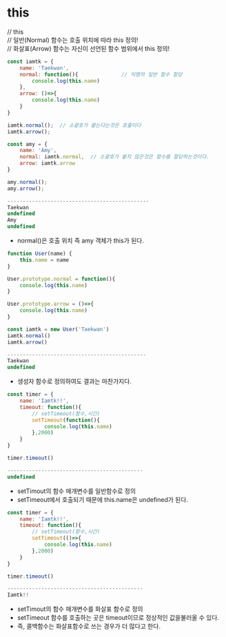 # this
// this  
// 일반(Normal) 함수는 호출 위치에 따라 this 정의!  
// 화살표(Arrow) 함수는 자신이 선언된 함수 범위에서 this 정의!  

```javascript
const iamtk = {
    name: 'Taekwan',
    normal: function(){              // 익명의 일반 함수 할당
        console.log(this.name)
    },
    arrow: ()=>{
        console.log(this.name)
    }
}

iamtk.normal();  // 소괄호가 붙는다는것은 호출이다
iamtk.arrow();

const amy = {
    name: 'Amy',
    normal: iamtk.normal,  // 소괄호가 붙지 않은것은 함수를 할당하는것이다.
    arrow: iamtk.arrow
}

amy.normal();
amy.arrow();

----------------------------------------------
Taekwan
undefined
Amy
undefined
```
- normal()은 호출 위치 즉 amy 객체가 this가 된다.




```javascript
function User(name) {
    this.name = name
}

User.prototype.normal = function(){
    console.log(this.name)
}

User.prototype.arrow = ()=>{
    console.log(this.name)
}

const iamtk = new User('Taekwan')
iamtk.normal()
iamtk.arrow()

---------------------------------------------
Taekwan
undefined
```
- 생성자 함수로 정의하여도 결과는 마찬가지다.




```javascript
const timer = {
    name: 'Iamtk!!',
    timeout: function(){
        // setTimeout(함수,시간)
        setTimeout(function(){
            console.log(this.name)
        },2000)
    }
}

timer.timeout()

--------------------------------------------
undefined
```
- setTimout의 함수 매개변수를 일반함수로 정의
- setTimeout에서 호출되기 때문에 this.name은 undefined가 된다.




```javascript
const timer = {
    name: 'Iamtk!!',
    timeout: function(){
        // setTimeout(함수,시간)
        setTimeout(()=>{
            console.log(this.name)
        },2000)
    }
}

timer.timeout()

--------------------------------------------
Iamtk!!
```
- setTimout의 함수 매개변수를 화살표 함수로 정의
- setTimeout 함수를 호출하는 곳은 timeout이므로 정상적인 값을불러올 수 있다.
- 즉, 콜백함수는 화살표함수로 쓰는 경우가 더 많다고 한다.